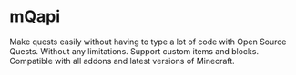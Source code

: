 # mQapi
Make quests easily without having to type a lot of code with Open Source Quests. Without any limitations. Support custom items and blocks. Compatible with all addons and latest versions of Minecraft. 

